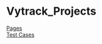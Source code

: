 # Vytrack_Projects

[Pages](https://github.com/ysnblgn/Vytrack_Projects/tree/master/src/test/java/com/vytrack/pages)
<br>
[Test Cases](https://github.com/ysnblgn/Vytrack_Projects/blob/master/src/test/java/com/vytrack/tests/vytrack_testcases/TestCases.java)
<br>
